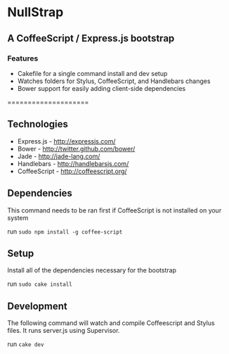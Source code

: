 # NullStrap
## A CoffeeScript / Express.js bootstrap

### Features

* Cakefile for a single command install and dev setup
* Watches folders for Stylus, CoffeeScript, and Handlebars changes
* Bower support for easily adding client-side dependencies

====================

## Technologies

* Express.js - http://expressjs.com/
* Bower - http://twitter.github.com/bower/
* Jade - http://jade-lang.com/
* Handlebars - http://handlebarsjs.com/
* CoffeeScript - http://coffeescript.org/

## Dependencies

This command needs to be ran first if CoffeeScript is not installed on your system

run `sudo npm install -g coffee-script`

## Setup

Install all of the dependencies necessary for the bootstrap

run `sudo cake install`

## Development

The following command will watch and compile Coffeescript and Stylus files. It runs server.js using Supervisor.

run `cake dev`
